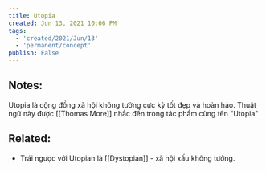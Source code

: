 ```yaml
---
title: Utopia
created: Jun 13, 2021 10:06 PM
tags:
  - 'created/2021/Jun/13'
  - 'permanent/concept'
publish: False
---
```

## Notes:
Utopia là cộng đồng xã hội không tưởng cực kỳ tốt đẹp và hoàn hảo. Thuật ngữ này được [[Thomas More]] nhắc đến trong tác phẩm cùng tên "Utopia"

## Related:
- Trái ngược với Utopian là [[Dystopian]] - xã hội xấu không tưởng.